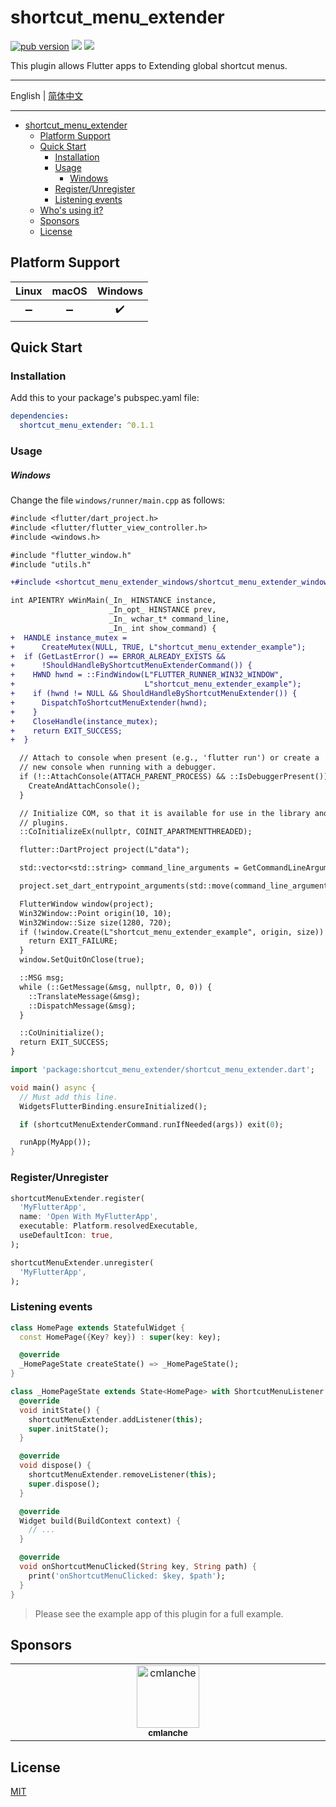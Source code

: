 # shortcut_menu_extender

[![pub version][pub-image]][pub-url] [![][discord-image]][discord-url] ![][visits-count-image]

[pub-image]: https://img.shields.io/pub/v/shortcut_menu_extender.svg
[pub-url]: https://pub.dev/packages/shortcut_menu_extender
[discord-image]: https://img.shields.io/discord/884679008049037342.svg
[discord-url]: https://discord.gg/zPa6EZ2jqb
[visits-count-image]: https://img.shields.io/badge/dynamic/json?label=Visits%20Count&query=value&url=https://api.countapi.xyz/hit/leanflutter.shortcut_menu_extender/visits

This plugin allows Flutter apps to Extending global shortcut menus.

---

English | [简体中文](./README-ZH.md)

---

<!-- START doctoc generated TOC please keep comment here to allow auto update -->
<!-- DON'T EDIT THIS SECTION, INSTEAD RE-RUN doctoc TO UPDATE -->

- [shortcut_menu_extender](#shortcut_menu_extender)
  - [Platform Support](#platform-support)
  - [Quick Start](#quick-start)
    - [Installation](#installation)
    - [Usage](#usage)
      - [Windows](#windows)
    - [Register/Unregister](#registerunregister)
    - [Listening events](#listening-events)
  - [Who's using it?](#whos-using-it)
  - [Sponsors](#sponsors)
  - [License](#license)

<!-- END doctoc generated TOC please keep comment here to allow auto update -->

## Platform Support

| Linux | macOS | Windows |
| :---: | :---: | :-----: |
|  ➖   |  ➖   |   ✔️    |

## Quick Start

### Installation

Add this to your package's pubspec.yaml file:

```yaml
dependencies:
  shortcut_menu_extender: ^0.1.1
```

### Usage

##### Windows

Change the file `windows/runner/main.cpp` as follows:

```diff
#include <flutter/dart_project.h>
#include <flutter/flutter_view_controller.h>
#include <windows.h>

#include "flutter_window.h"
#include "utils.h"

+#include <shortcut_menu_extender_windows/shortcut_menu_extender_windows_plugin_c_api.h>

int APIENTRY wWinMain(_In_ HINSTANCE instance,
                      _In_opt_ HINSTANCE prev,
                      _In_ wchar_t* command_line,
                      _In_ int show_command) {
+  HANDLE instance_mutex =
+      CreateMutex(NULL, TRUE, L"shortcut_menu_extender_example");
+  if (GetLastError() == ERROR_ALREADY_EXISTS &&
+      !ShouldHandleByShortcutMenuExtenderCommand()) {
+    HWND hwnd = ::FindWindow(L"FLUTTER_RUNNER_WIN32_WINDOW",
+                             L"shortcut_menu_extender_example");
+    if (hwnd != NULL && ShouldHandleByShortcutMenuExtender()) {
+      DispatchToShortcutMenuExtender(hwnd);
+    }
+    CloseHandle(instance_mutex);
+    return EXIT_SUCCESS;
+  }

  // Attach to console when present (e.g., 'flutter run') or create a
  // new console when running with a debugger.
  if (!::AttachConsole(ATTACH_PARENT_PROCESS) && ::IsDebuggerPresent()) {
    CreateAndAttachConsole();
  }

  // Initialize COM, so that it is available for use in the library and/or
  // plugins.
  ::CoInitializeEx(nullptr, COINIT_APARTMENTTHREADED);

  flutter::DartProject project(L"data");

  std::vector<std::string> command_line_arguments = GetCommandLineArguments();

  project.set_dart_entrypoint_arguments(std::move(command_line_arguments));

  FlutterWindow window(project);
  Win32Window::Point origin(10, 10);
  Win32Window::Size size(1280, 720);
  if (!window.Create(L"shortcut_menu_extender_example", origin, size)) {
    return EXIT_FAILURE;
  }
  window.SetQuitOnClose(true);

  ::MSG msg;
  while (::GetMessage(&msg, nullptr, 0, 0)) {
    ::TranslateMessage(&msg);
    ::DispatchMessage(&msg);
  }

  ::CoUninitialize();
  return EXIT_SUCCESS;
}
```

```dart
import 'package:shortcut_menu_extender/shortcut_menu_extender.dart';

void main() async {
  // Must add this line.
  WidgetsFlutterBinding.ensureInitialized();

  if (shortcutMenuExtenderCommand.runIfNeeded(args)) exit(0);

  runApp(MyApp());
}
```

### Register/Unregister

```dart
shortcutMenuExtender.register(
  'MyFlutterApp',
  name: 'Open With MyFlutterApp',
  executable: Platform.resolvedExecutable,
  useDefaultIcon: true,
);

shortcutMenuExtender.unregister(
  'MyFlutterApp',
);
```

### Listening events

```dart
class HomePage extends StatefulWidget {
  const HomePage({Key? key}) : super(key: key);

  @override
  _HomePageState createState() => _HomePageState();
}

class _HomePageState extends State<HomePage> with ShortcutMenuListener {
  @override
  void initState() {
    shortcutMenuExtender.addListener(this);
    super.initState();
  }

  @override
  void dispose() {
    shortcutMenuExtender.removeListener(this);
    super.dispose();
  }

  @override
  Widget build(BuildContext context) {
    // ...
  }

  @override
  void onShortcutMenuClicked(String key, String path) {
    print('onShortcutMenuClicked: $key, $path');
  }
}
```

> Please see the example app of this plugin for a full example.

## Sponsors

<table>
  <tbody>
    <tr>
      <td align="center" valign="top" width="14.28%"><a href="https://github.com/cmlanche"><img src="https://avatars.githubusercontent.com/u/5886757?v=4?s=100" width="100px;" alt="cmlanche"/><br /><sub><b>cmlanche</b></sub></a></td>
    </tr>
  </tbody>
</table>

## License

[MIT](./LICENSE)
